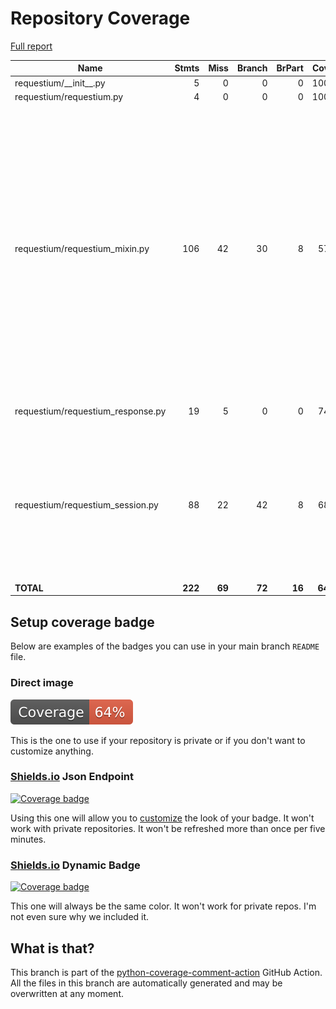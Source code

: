 # Repository Coverage

[Full report](https://htmlpreview.github.io/?https://github.com/bmos/requestium/blob/python-coverage-comment-action-data/htmlcov/index.html)

| Name                               |    Stmts |     Miss |   Branch |   BrPart |   Cover |   Missing |
|----------------------------------- | -------: | -------: | -------: | -------: | ------: | --------: |
| requestium/\_\_init\_\_.py         |        5 |        0 |        0 |        0 |    100% |           |
| requestium/requestium.py           |        4 |        0 |        0 |        0 |    100% |           |
| requestium/requestium\_mixin.py    |      106 |       42 |       30 |        8 |     57% |28-31, 59, 64-65, 77-80, 94, 97, 100, 103, 106, 109, 112, 115, 118, 159->162, 163, 165, 168-172, 177->179, 187, 190, 193, 196, 199, 221-237 |
| requestium/requestium\_response.py |       19 |        5 |        0 |        0 |     74% |21, 24, 27, 30, 33 |
| requestium/requestium\_session.py  |       88 |       22 |       42 |        8 |     68% |62, 72, 75, 79-80, 85-87, 90-91, 95-96, 116->122, 128-132, 140-142, 145-147 |
|                          **TOTAL** |  **222** |   **69** |   **72** |   **16** | **64%** |           |


## Setup coverage badge

Below are examples of the badges you can use in your main branch `README` file.

### Direct image

[![Coverage badge](https://raw.githubusercontent.com/bmos/requestium/python-coverage-comment-action-data/badge.svg)](https://htmlpreview.github.io/?https://github.com/bmos/requestium/blob/python-coverage-comment-action-data/htmlcov/index.html)

This is the one to use if your repository is private or if you don't want to customize anything.

### [Shields.io](https://shields.io) Json Endpoint

[![Coverage badge](https://img.shields.io/endpoint?url=https://raw.githubusercontent.com/bmos/requestium/python-coverage-comment-action-data/endpoint.json)](https://htmlpreview.github.io/?https://github.com/bmos/requestium/blob/python-coverage-comment-action-data/htmlcov/index.html)

Using this one will allow you to [customize](https://shields.io/endpoint) the look of your badge.
It won't work with private repositories. It won't be refreshed more than once per five minutes.

### [Shields.io](https://shields.io) Dynamic Badge

[![Coverage badge](https://img.shields.io/badge/dynamic/json?color=brightgreen&label=coverage&query=%24.message&url=https%3A%2F%2Fraw.githubusercontent.com%2Fbmos%2Frequestium%2Fpython-coverage-comment-action-data%2Fendpoint.json)](https://htmlpreview.github.io/?https://github.com/bmos/requestium/blob/python-coverage-comment-action-data/htmlcov/index.html)

This one will always be the same color. It won't work for private repos. I'm not even sure why we included it.

## What is that?

This branch is part of the
[python-coverage-comment-action](https://github.com/marketplace/actions/python-coverage-comment)
GitHub Action. All the files in this branch are automatically generated and may be
overwritten at any moment.